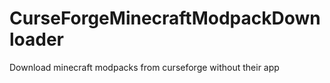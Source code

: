 # CurseForgeMinecraftModpackDownloader
Download minecraft modpacks from curseforge without their app
